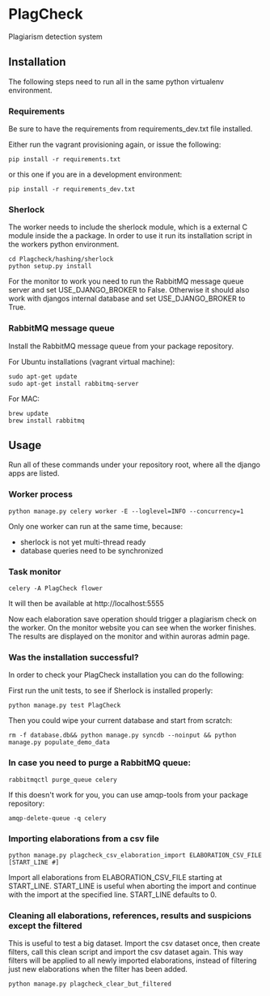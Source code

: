 # PlagCheck

Plagiarism detection system

## Installation

The following steps need to run all in the same python virtualenv environment. 

### Requirements

Be sure to have the requirements from requirements_dev.txt file installed.

Either run the vagrant provisioning again, or issue the following:

    pip install -r requirements.txt
    
or this one if you are in a development environment:

    pip install -r requirements_dev.txt

### Sherlock

The worker needs to include the sherlock module, which is a external C module inside the a package. In order to use it
run its installation script in the workers python environment.

    cd Plagcheck/hashing/sherlock
    python setup.py install

For the monitor to work you need to run the RabbitMQ message queue server and set USE_DJANGO_BROKER to False. Otherwise
it should also work with djangos internal database and set USE_DJANGO_BROKER to True.

### RabbitMQ message queue

Install the RabbitMQ message queue from your package repository.

For Ubuntu installations (vagrant virtual machine):

    sudo apt-get update
    sudo apt-get install rabbitmq-server
     
For MAC:

    brew update
    brew install rabbitmq

## Usage

Run all of these commands under your repository root, where all the
django apps are listed.

### Worker process

    python manage.py celery worker -E --loglevel=INFO --concurrency=1

Only one worker can run at the same time, because:
 - sherlock is not yet multi-thread ready
 - database queries need to be synchronized

### Task monitor

    celery -A PlagCheck flower

It will then be available at http://localhost:5555

Now each elaboration save operation should trigger a plagiarism check on the worker. On the monitor website you can see
when the worker finishes. The results are displayed on the monitor and within auroras admin page.

### Was the installation successful?

In order to check your PlagCheck installation you can do the following:
  
First run the unit tests, to see if Sherlock is installed properly:

    python manage.py test PlagCheck
     
Then you could wipe your current database and start from scratch:

    rm -f database.db&& python manage.py syncdb --noinput && python manage.py populate_demo_data
 
### In case you need to purge a RabbitMQ queue:

    rabbitmqctl purge_queue celery

If this doesn't work for you, you can use amqp-tools from your package repository:

    amqp-delete-queue -q celery

### Importing elaborations from a csv file

    python manage.py plagcheck_csv_elaboration_import ELABORATION_CSV_FILE [START_LINE #]

Import all elaborations from ELABORATION_CSV_FILE starting at START_LINE. START_LINE is useful
when aborting the import and continue with the import at the specified line. START_LINE defaults to 0.

### Cleaning all elaborations, references, results and suspicions except the filtered

This is useful to test a big dataset. Import the csv dataset once, then create filters,
call this clean script and import the csv dataset again. This way filters will be applied to all
newly imported elaborations, instead of filtering just new elaborations when the filter has been added.

    python manage.py plagcheck_clear_but_filtered